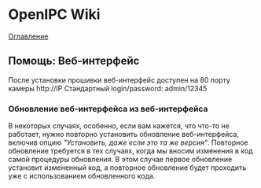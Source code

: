 # OpenIPC Wiki
[Оглавление](../README.md)

Помощь: Веб-интерфейс
---------------------
После установки прошивки веб-интерфейс доступен на 80 порту камеры http://IP
Стандартный login/password: admin/12345

### Обновление веб-интерфейса из веб-интерфейса

В некоторых случаях, особенно, если вам кажется, что что-то не работает, нужно
повторно установить обновление веб-интерфейса, включив опцию _"Установить, даже
если это та же версия"_. Повторное обновление требуется в тех случаях, когда мы
вносим изменения в код самой процедуры обновления. В этом случае первое
обновление установит измененный код, а повторное обновление будет проходить уже
с использованием обновленного кода.
